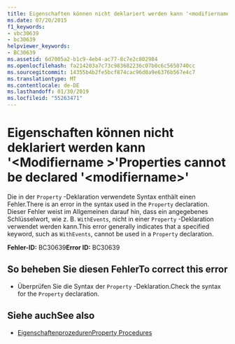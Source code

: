 ```yaml
---
title: Eigenschaften können nicht deklariert werden kann '<modifiername>"
ms.date: 07/20/2015
f1_keywords:
- vbc30639
- bc30639
helpviewer_keywords:
- BC30639
ms.assetid: 6d7005a2-b1c9-4eb4-ac77-8c7e2c802984
ms.openlocfilehash: fa214203a7c73c983682236c07b0c6c5650740cc
ms.sourcegitcommit: 14355b4b2fe5bcf874cac96d0a9e6376b567e4c7
ms.translationtype: MT
ms.contentlocale: de-DE
ms.lasthandoff: 01/30/2019
ms.locfileid: "55263471"
---
```

# <a name="properties-cannot-be-declared-modifiername"></a><span data-ttu-id="e4a32-102">Eigenschaften können nicht deklariert werden kann '\<Modifiername >'</span><span class="sxs-lookup"><span data-stu-id="e4a32-102">Properties cannot be declared '\<modifiername>'</span></span>
<span data-ttu-id="e4a32-103">Die in der `Property` -Deklaration verwendete Syntax enthält einen Fehler.</span><span class="sxs-lookup"><span data-stu-id="e4a32-103">There is an error in the syntax used in the `Property` declaration.</span></span> <span data-ttu-id="e4a32-104">Dieser Fehler weist im Allgemeinen darauf hin, dass ein angegebenes Schlüsselwort, wie z. B. `WithEvents`, nicht in einer `Property` -Deklaration verwendet werden kann.</span><span class="sxs-lookup"><span data-stu-id="e4a32-104">This error generally indicates that a specified keyword, such as `WithEvents`, cannot be used in a `Property` declaration.</span></span>  
  
 <span data-ttu-id="e4a32-105">**Fehler-ID:** BC30639</span><span class="sxs-lookup"><span data-stu-id="e4a32-105">**Error ID:** BC30639</span></span>  
  
## <a name="to-correct-this-error"></a><span data-ttu-id="e4a32-106">So beheben Sie diesen Fehler</span><span class="sxs-lookup"><span data-stu-id="e4a32-106">To correct this error</span></span>  
  
-   <span data-ttu-id="e4a32-107">Überprüfen Sie die Syntax der `Property` -Deklaration.</span><span class="sxs-lookup"><span data-stu-id="e4a32-107">Check the syntax for the `Property` declaration.</span></span>  
  
## <a name="see-also"></a><span data-ttu-id="e4a32-108">Siehe auch</span><span class="sxs-lookup"><span data-stu-id="e4a32-108">See also</span></span>
- [<span data-ttu-id="e4a32-109">Eigenschaftenprozeduren</span><span class="sxs-lookup"><span data-stu-id="e4a32-109">Property Procedures</span></span>](../../visual-basic/programming-guide/language-features/procedures/property-procedures.md)

